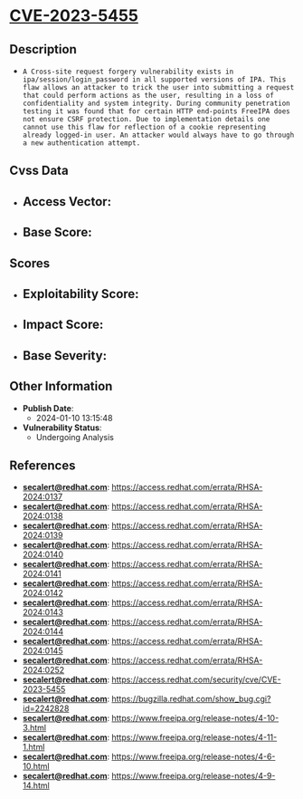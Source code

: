 
# [CVE-2023-5455](https://access.redhat.com/errata/RHSA-2024:0137)

## Description

- `A Cross-site request forgery vulnerability exists in ipa/session/login_password in all supported versions of IPA. This flaw allows an attacker to trick the user into submitting a request that could perform actions as the user, resulting in a loss of confidentiality and system integrity. During community penetration testing it was found that for certain HTTP end-points FreeIPA does not ensure CSRF protection. Due to implementation details one cannot use this flaw for reflection of a cookie representing already logged-in user. An attacker would always have to go through a new authentication attempt.`

## Cvss Data

- **Access Vector**:
  - 
- **Base Score**:
  - 

## Scores

- **Exploitability Score**:
  - 
- **Impact Score**:
  - 
- **Base Severity**:
  - 

## Other Information

- **Publish Date**:
  - 2024-01-10 13:15:48
- **Vulnerability Status**:
  - Undergoing Analysis

## References

- **secalert@redhat.com**: https://access.redhat.com/errata/RHSA-2024:0137
- **secalert@redhat.com**: https://access.redhat.com/errata/RHSA-2024:0138
- **secalert@redhat.com**: https://access.redhat.com/errata/RHSA-2024:0139
- **secalert@redhat.com**: https://access.redhat.com/errata/RHSA-2024:0140
- **secalert@redhat.com**: https://access.redhat.com/errata/RHSA-2024:0141
- **secalert@redhat.com**: https://access.redhat.com/errata/RHSA-2024:0142
- **secalert@redhat.com**: https://access.redhat.com/errata/RHSA-2024:0143
- **secalert@redhat.com**: https://access.redhat.com/errata/RHSA-2024:0144
- **secalert@redhat.com**: https://access.redhat.com/errata/RHSA-2024:0145
- **secalert@redhat.com**: https://access.redhat.com/errata/RHSA-2024:0252
- **secalert@redhat.com**: https://access.redhat.com/security/cve/CVE-2023-5455
- **secalert@redhat.com**: https://bugzilla.redhat.com/show_bug.cgi?id=2242828
- **secalert@redhat.com**: https://www.freeipa.org/release-notes/4-10-3.html
- **secalert@redhat.com**: https://www.freeipa.org/release-notes/4-11-1.html
- **secalert@redhat.com**: https://www.freeipa.org/release-notes/4-6-10.html
- **secalert@redhat.com**: https://www.freeipa.org/release-notes/4-9-14.html
